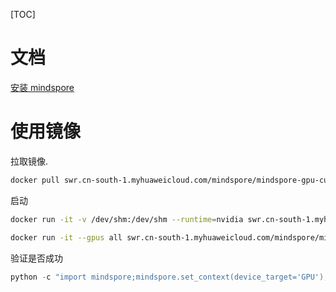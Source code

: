 [TOC]

# 文档

[安装 mindspore](https://www.mindspore.cn/install)


# 使用镜像

拉取镜像.

```bash
docker pull swr.cn-south-1.myhuaweicloud.com/mindspore/mindspore-gpu-cuda11.1:2.1.0
```

启动

```bash
docker run -it -v /dev/shm:/dev/shm --runtime=nvidia swr.cn-south-1.myhuaweicloud.com/mindspore/mindspore-gpu-cuda11.1:2.1.0 /bin/bash

docker run -it --gpus all swr.cn-south-1.myhuaweicloud.com/mindspore/mindspore-gpu-cuda11.1:2.1.0 /bin/bash
```

验证是否成功

```python
python -c "import mindspore;mindspore.set_context(device_target='GPU');mindspore.run_check()"
```
